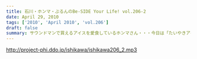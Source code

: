 ```yaml
---
title: 石川・ホンマ・ぶるんのBe-SIDE Your Life! vol.206-2
date: April 29, 2010
tags: ['2010', 'April 2010', 'vol.206']
draft: false
summary: サウンドマンで買えるアイスを愛食しているホンマさん・・・今日は「たいやきアイス」を食していました。NAMAE
---
```


http://project-phi.ddo.jp/ishikawa/ishikawa206_2.mp3